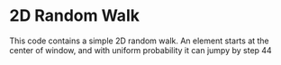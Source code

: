# 2D Random Walk 

This code contains a simple 2D random walk. An element starts at the center of window, and with uniform probability it can jumpy by step 44 